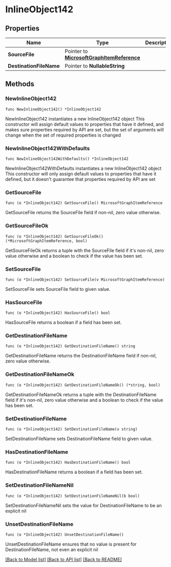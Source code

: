 # InlineObject142

## Properties

Name | Type | Description | Notes
------------ | ------------- | ------------- | -------------
**SourceFile** | Pointer to [**MicrosoftGraphItemReference**](MicrosoftGraphItemReference.md) |  | [optional] 
**DestinationFileName** | Pointer to **NullableString** |  | [optional] 

## Methods

### NewInlineObject142

`func NewInlineObject142() *InlineObject142`

NewInlineObject142 instantiates a new InlineObject142 object
This constructor will assign default values to properties that have it defined,
and makes sure properties required by API are set, but the set of arguments
will change when the set of required properties is changed

### NewInlineObject142WithDefaults

`func NewInlineObject142WithDefaults() *InlineObject142`

NewInlineObject142WithDefaults instantiates a new InlineObject142 object
This constructor will only assign default values to properties that have it defined,
but it doesn't guarantee that properties required by API are set

### GetSourceFile

`func (o *InlineObject142) GetSourceFile() MicrosoftGraphItemReference`

GetSourceFile returns the SourceFile field if non-nil, zero value otherwise.

### GetSourceFileOk

`func (o *InlineObject142) GetSourceFileOk() (*MicrosoftGraphItemReference, bool)`

GetSourceFileOk returns a tuple with the SourceFile field if it's non-nil, zero value otherwise
and a boolean to check if the value has been set.

### SetSourceFile

`func (o *InlineObject142) SetSourceFile(v MicrosoftGraphItemReference)`

SetSourceFile sets SourceFile field to given value.

### HasSourceFile

`func (o *InlineObject142) HasSourceFile() bool`

HasSourceFile returns a boolean if a field has been set.

### GetDestinationFileName

`func (o *InlineObject142) GetDestinationFileName() string`

GetDestinationFileName returns the DestinationFileName field if non-nil, zero value otherwise.

### GetDestinationFileNameOk

`func (o *InlineObject142) GetDestinationFileNameOk() (*string, bool)`

GetDestinationFileNameOk returns a tuple with the DestinationFileName field if it's non-nil, zero value otherwise
and a boolean to check if the value has been set.

### SetDestinationFileName

`func (o *InlineObject142) SetDestinationFileName(v string)`

SetDestinationFileName sets DestinationFileName field to given value.

### HasDestinationFileName

`func (o *InlineObject142) HasDestinationFileName() bool`

HasDestinationFileName returns a boolean if a field has been set.

### SetDestinationFileNameNil

`func (o *InlineObject142) SetDestinationFileNameNil(b bool)`

 SetDestinationFileNameNil sets the value for DestinationFileName to be an explicit nil

### UnsetDestinationFileName
`func (o *InlineObject142) UnsetDestinationFileName()`

UnsetDestinationFileName ensures that no value is present for DestinationFileName, not even an explicit nil

[[Back to Model list]](../README.md#documentation-for-models) [[Back to API list]](../README.md#documentation-for-api-endpoints) [[Back to README]](../README.md)



